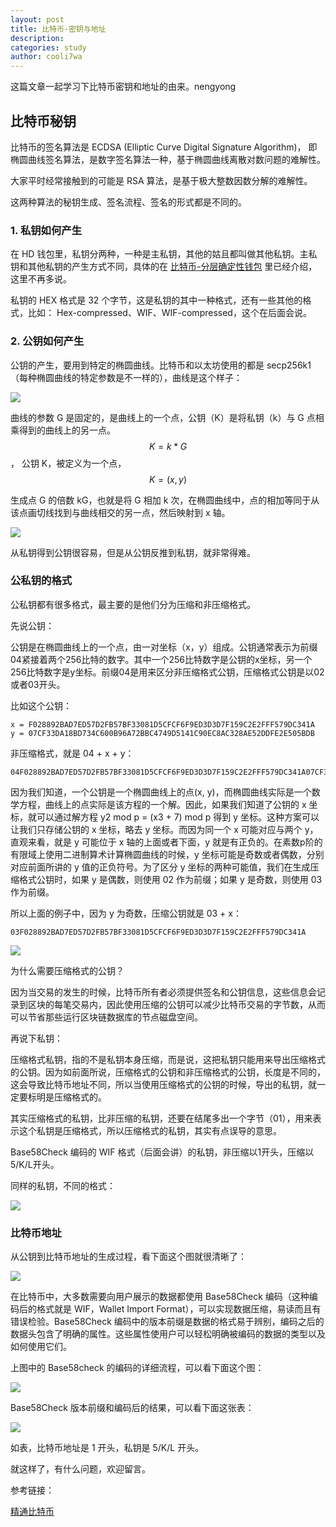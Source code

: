 ```yaml
---
layout: post
title: 比特币-密钥与地址
description:
categories: study
author: cooli7wa
---
```

这篇文章一起学习下比特币密钥和地址的由来。nengyong

## 比特币秘钥

比特币的签名算法是 ECDSA (Elliptic Curve Digital Signature Algorithm)， 即椭圆曲线签名算法，是数字签名算法一种，基于椭圆曲线离散对数问题的难解性。

大家平时经常接触到的可能是 RSA 算法，是基于极大整数因数分解的难解性。

这两种算法的秘钥生成、签名流程、签名的形式都是不同的。

### 1. 私钥如何产生

在 HD 钱包里，私钥分两种，一种是主私钥，其他的姑且都叫做其他私钥。主私钥和其他私钥的产生方式不同，具体的在 [比特币-分层确定性钱包](http://cooli7wa.com//2018/07/28/%E6%AF%94%E7%89%B9%E5%B8%81-%E5%88%86%E5%B1%82%E7%A1%AE%E5%AE%9A%E6%80%A7%E9%92%B1%E5%8C%85/) 里已经介绍，这里不再多说。

私钥的 HEX 格式是 32 个字节，这是私钥的其中一种格式，还有一些其他的格式，比如： Hex-compressed、WIF、WIF-compressed，这个在后面会说。

### 2. 公钥如何产生

公钥的产生，要用到特定的椭圆曲线。比特币和以太坊使用的都是 secp256k1 （每种椭圆曲线的特定参数是不一样的），曲线是这个样子：

![]({{site.baseurl}}/images/md/key_address_1.png)

曲线的参数 G 是固定的，是曲线上的一个点，公钥（K）是将私钥（k）与 G 点相乘得到的曲线上的另一点。$$ K = k * G$$， 公钥 K，被定义为一个点，$$K = (x, y)$$

生成点 G 的倍数 kG，也就是将 G 相加 k 次，在椭圆曲线中，点的相加等同于从该点画切线找到与曲线相交的另一点，然后映射到 x 轴。

![]({{site.baseurl}}/images/md/key_address_2.png)

从私钥得到公钥很容易，但是从公钥反推到私钥，就非常得难。

### 公私钥的格式

公私钥都有很多格式，最主要的是他们分为压缩和非压缩格式。

先说公钥：

公钥是在椭圆曲线上的一个点，由一对坐标（x，y）组成。公钥通常表示为前缀04紧接着两个256比特的数字。其中一个256比特数字是公钥的x坐标，另一个256比特数字是y坐标。前缀04是用来区分非压缩格式公钥，压缩格式公钥是以02或者03开头。

比如这个公钥：

```
x = F028892BAD7ED57D2FB57BF33081D5CFCF6F9ED3D3D7F159C2E2FFF579DC341A
y = 07CF33DA18BD734C600B96A72BBC4749D5141C90EC8AC328AE52DDFE2E505BDB
```

非压缩格式，就是 04 + x + y：

```
04F028892BAD7ED57D2FB57BF33081D5CFCF6F9ED3D3D7F159C2E2FFF579DC341A07CF33DA18BD734C600B96A72BBC4749D5141C90EC8AC328AE52DDFE2E505BDB
```

因为我们知道，一个公钥是一个椭圆曲线上的点(x, y)，而椭圆曲线实际是一个数学方程，曲线上的点实际是该方程的一个解。因此，如果我们知道了公钥的 x 坐标，就可以通过解方程 y2 mod p = (x3 + 7) mod p 得到 y 坐标。这种方案可以让我们只存储公钥的 x 坐标，略去 y 坐标。而因为同一个 x 可能对应与两个 y，直观来看，就是 y 可能位于 x 轴的上面或者下面，y 就是有正负的。在素数p阶的有限域上使用二进制算术计算椭圆曲线的时候，y 坐标可能是奇数或者偶数，分别对应前面所讲的 y 值的正负符号。为了区分 y 坐标的两种可能值，我们在生成压缩格式公钥时，如果 y 是偶数，则使用 02 作为前缀；如果 y 是奇数，则使用 03 作为前缀。

所以上面的例子中，因为 y 为奇数，压缩公钥就是 03 + x：

```
03F028892BAD7ED57D2FB57BF33081D5CFCF6F9ED3D3D7F159C2E2FFF579DC341A
```

![]({{site.baseurl}}/images/md/key_address_3.png)

为什么需要压缩格式的公钥？

因为当交易的发生的时候，比特币所有者必须提供签名和公钥信息，这些信息会记录到区块的每笔交易内，因此使用压缩的公钥可以减少比特币交易的字节数，从而可以节省那些运行区块链数据库的节点磁盘空间。

再说下私钥：

压缩格式私钥，指的不是私钥本身压缩，而是说，这把私钥只能用来导出压缩格式的公钥。因为如前面所说，压缩格式的公钥和非压缩格式的公钥，长度是不同的，这会导致比特币地址不同，所以当使用压缩格式的公钥的时候，导出的私钥，就一定要标明是压缩格式的。

其实压缩格式的私钥，比非压缩的私钥，还要在结尾多出一个字节（01），用来表示这个私钥是压缩格式，所以压缩格式的私钥，其实有点误导的意思。

Base58Check 编码的 WIF 格式（后面会讲）的私钥，非压缩以1开头，压缩以5/K/L开头。

同样的私钥，不同的格式：

![]({{site.baseurl}}/images/md/key_address_4.png)

### 比特币地址

从公钥到比特币地址的生成过程，看下面这个图就很清晰了：

![]({{site.baseurl}}/images/md/key_address_5.png)

在比特币中，大多数需要向用户展示的数据都使用 Base58Check 编码（这种编码后的格式就是 WIF，Wallet Import Format），可以实现数据压缩，易读而且有错误检验。Base58Check 编码中的版本前缀是数据的格式易于辨别，编码之后的数据头包含了明确的属性。这些属性使用户可以轻松明确被编码的数据的类型以及如何使用它们。

上图中的 Base58check 的编码的详细流程，可以看下面这个图：

![]({{site.baseurl}}/images/md/key_address_6.png)

Base58Check 版本前缀和编码后的结果，可以看下面这张表：

![]({{site.baseurl}}/images/md/key_address_7.png)

如表，比特币地址是 1 开头，私钥是 5/K/L 开头。

就这样了，有什么问题，欢迎留言。



参考链接：

[精通比特币](http://book.8btc.com/books/1/master_bitcoin/_book/4/4.html)<script type="text/javascript" src="https://cdn.mathjax.org/mathjax/latest/MathJax.js?config=default"></script>
